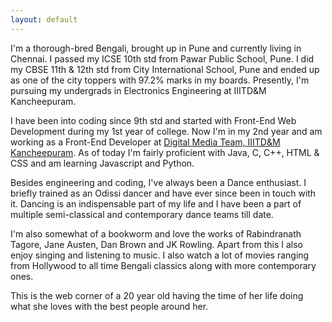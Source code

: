 ```yaml
---
layout: default
---
```



I'm a thorough-bred Bengali, brought up in Pune and currently living in Chennai. I passed my ICSE 10th std from Pawar Public School, Pune. I did my CBSE 11th & 12th std from City International School, Pune and ended up as one of the city toppers with 97.2% marks in my boards. Presently, I'm pursuing my undergrads in Electronics Engineering at IIITD&M Kancheepuram.
                  
I have been into coding since 9th std and started with Front-End Web Development during my 1st year of college. Now I'm in my 2nd year and am working as a Front-End Developer at [Digital Media Team, IIITD&M Kancheepuram](https://github.com/DMT-IIITDM). As of today I'm fairly proficient with Java, C, C++, HTML & CSS and am learning Javascript and Python.
                  
Besides engineering and coding, I've always been a Dance enthusiast. I briefly trained as an Odissi dancer and have ever since been in touch with it. Dancing is an indispensable part of my life and I have been a part of multiple semi-classical and contemporary dance teams till date.
                  
I'm also somewhat of a bookworm and love the works of Rabindranath Tagore, Jane Austen, Dan Brown and JK Rowling. Apart from this I also enjoy singing and listening to music. I also watch a lot of movies ranging from Hollywood to all time Bengali classics along with more contemporary ones.
                  
This is the web corner of a 20 year old having the time of her life doing what she loves with the best people around her. 